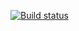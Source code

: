 [![Build status](https://ci.appveyor.com/api/projects/status/l5b47p9ja1fg9bpw?svg=true)](https://ci.appveyor.com/project/Artem-Kukin/ahj-anim)
